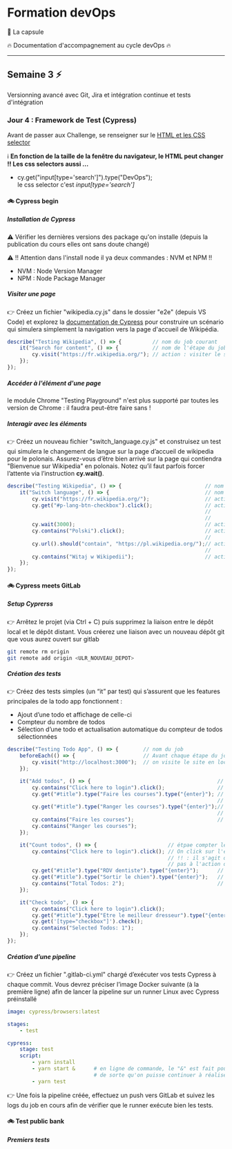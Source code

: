 # Formation devOps

:pill: La capsule

:fire:  Documentation d'accompagnement au cycle devOps :fire:

---

## Semaine 3 :zap:

Versionning avancé avec Git, Jira et intégration continue et tests d'intégration

### Jour 4 : Framework de Test (Cypress)

Avant de passer aux Challenge, se renseigner sur le [HTML et les CSS selector](https://developer.mozilla.org/fr/docs/Learn/CSS/Building_blocks/Selectors)

:information_source: **En fonction de la taille de la fenêtre du navigateur, le HTML peut changer !! Les css selectors aussi ...**

- cy.get("input[type='search']").type("DevOps");  
le css selector c'est _input[type='search']_ 

#### :bike: Cypress begin

##### Installation de Cypress

:warning:  Vérifier les dernières versions des package qu'on installe (depuis la publication du cours elles ont sans doute changé)

:warning: !! Attention dans l'install node il ya deux commandes : NVM  et NPM !!

- NVM : Node Version Manager
- NPM : Node Package Manager 

##### Visiter une page

:point_right: Créez un fichier "wikipedia.cy.js" dans le dossier "e2e" (depuis VS Code) et explorez la
[documentation de Cypress](https://docs.cypress.io/guides/end-to-end-testing/writing-your-first-end-to-end-test) pour construire un scénario qui simulera simplement la navigation vers la page d'accueil de Wikipédia.

```javascript
describe("Testing Wikipedia", () => {          // nom du job courant
    it("Search for content", () => {           // nom de l'étape du job
        cy.visit("https://fr.wikipedia.org/"); // action : visiter le site wikipedia
    });
});
```

##### Accéder à l'élément d'une page

le module Chrome "Testing Playground" n'est plus supporté par toutes les version de Chrome : il faudra peut-être faire sans !

##### Interagir avec les éléments

:point_right: Créez un nouveau fichier "switch_language.cy.js" et construisez un test qui simulera le
changement de langue sur la page d’accueil de wikipedia pour le polonais. Assurez-vous d’être
bien arrivé sur la page qui contiendra "Bienvenue sur Wikipedia" en polonais.
Notez qu’il faut parfois forcer l’attente via l’instruction **cy.wait()**.

```javascript
describe("Testing Wikipedia", () => {                           // nom du job courant
    it("Switch language", () => {                               // nom de l'étape du job
        cy.visit("https://fr.wikipedia.org/");                  // action : visiter wikipedia
        cy.get("#p-lang-btn-checkbox").click();                 // action get : réaliser une action javascript click sur
                                                                //              sur l'objet HTML dont l'id est p-lang-btn-checkbox
                                                                //              (c'est la liste des langues disponibles)
        cy.wait(3000);                                          // action wait : Attendre x milisecondes
        cy.contains("Polski").click();                          // action contains : vérifie la présence de l'option Polski et click
                                                                //                   (car on a ouvert le menu avec get ci-dessus)
        cy.url().should("contain", "https://pl.wikipedia.org/");// action url().should(contains, "contenu recherché")
                                                                //                  vérifie la conformité de l'url par rapport 
        cy.contains("Witaj w Wikipedii");                       // action contains : vérifie la présence du texte dans la page
    });
});
```

#### :bike: Cypress meets GitLab

##### Setup Cyprerss

:point_right: Arrêtez le projet (via Ctrl + C) puis supprimez la liaison entre le dépôt local et le dépôt
distant. Vous créerez une liaison avec un nouveau dépôt git que vous aurez ouvert sur gitlab

```bash
git remote rm origin
git remote add origin <ULR_NOUVEAU_DEPOT>
```

##### Création des tests

:point_right: Créez des tests simples (un “it” par test) qui s’assurent que les features principales de la todo app fonctionnent :

- Ajout d’une todo et affichage de celle-ci
- Compteur du nombre de todos
- Sélection d’une todo et actualisation automatique du compteur de todos sélectionnées


```javascript
describe("Testing Todo App", () => {        // nom du job
    beforeEach(() => {                      // Avant chaque étape du job
        cy.visit("http://localhost:3000");  // on visite le site en local
    });

    it("Add todos", () => {                                         // étape ajout d'éléments dans la liste
        cy.contains("Click here to login").click();                 // Click sur l'élément HTML qui contient "Click here to login"
        cy.get("#title").type("Faire les courses").type("{enter}"); // Dans l'élément HTML dont l'id est title, on écrit "Faire les courses"
                                                                    // et on simule un press sur la touche ENTER du clavier
        cy.get("#title").type("Ranger les courses").type("{enter}");//  Dans l'élément HTML dont l'id est title, on écrit "Ranger les courses"
                                                                    // et on simule un press sur la touche ENTER du clavier
        cy.contains("Faire les courses");                           // on vérifie que la page contient bien Faire et Ranger les courses
        cy.contains("Ranger les courses");
    });

    it("Count todos", () => {                       // étpae compter les todos
        cy.contains("Click here to login").click(); // On click sur l'élément HTML qui contient le texte 'Click here to login'
                                                    // !! : il s'agit d'un élément qui ne sert pas à se logger, le texte ne correspond
                                                    // pas à l'action du click sur cet élément
        cy.get("#title").type("RDV dentiste").type("{enter}");      // on simule un press clavier ENTER après avoir écrit RDV dentiste
        cy.get("#title").type("Sortir le chien").type("{enter}");   // on simule un press clavier ENTER après avoir écrit Sortir le chien
        cy.contains("Total Todos: 2");                              // on vérifie que la page HTML contient le texte Total Todos: 2
    });

    it("Check todo", () => {                                                // étape Check todo
        cy.contains("Click here to login").click();                         // click sur l'élément HTML qui contient Click here to login
        cy.get("#title").type("Etre le meilleur dresseur").type("{enter}"); // on simule un press sur ENTER après avoir écrit Etre le meilleur dresseur
        cy.get('[type="checkbox"]').check();                                // on check la check box HTML dont le selecteur CSS est de type checkbox
        cy.contains("Selected Todos: 1");                                   // on vérifie que la page HTML contient le texte Selected Todos: 1
    });
});
```

##### Création d’une pipeline

:point_right: Créez un fichier ".gitlab-ci.yml" chargé d’exécuter vos tests Cypress à chaque commit.
Vous devrez préciser l’image Docker suivante (à la première ligne) afin de lancer la pipeline sur
un runner Linux avec Cypress préinstallé 

```yaml
image: cypress/browsers:latest

stages:
    - test

cypress:
    stage: test
    script:
        - yarn install
        - yarn start &      # en ligne de commande, le "&" est fait pour détacher la console et garder la main sur le terminal
                            # de sorte qu'on puisse continuer à réaliser les commandes suivantes
        - yarn test
```

:point_right: Une fois la pipeline créée, effectuez un push vers GitLab et suivez les logs du job en cours afin de vérifier que le runner exécute bien les tests.

#### :bike: Test public bank

##### Premiers tests


